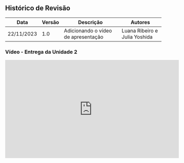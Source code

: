 ## Histórico de Revisão

| Data | Versão | Descrição | Autores |
| ---------- | ----------- | -------------- | -------------- |
| 22/11/2023 | 1.0 | Adicionando o vídeo de apresentação | Luana Ribeiro e Julia Yoshida |

### Vídeo - Entrega da Unidade 2

<iframe width="560" height="315" src="https://www.youtube.com/embed/vskWuHlG1ec?si=7nhyFa5ScNlY3F37" title="YouTube video player" frameborder="0" allow="accelerometer; autoplay; clipboard-write; encrypted-media; gyroscope; picture-in-picture; web-share" allowfullscreen></iframe>